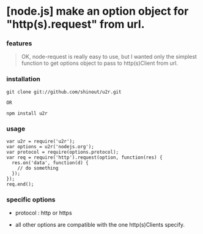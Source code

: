 [node.js] make an option object for "http(s).request" from url.
===
### features ###
> OK, node-request is really easy to use, but I wanted only the simplest function to get
options object to pass to http(s)Client from url.

### installation ###
    git clone git://github.com/shinout/u2r.git

    OR

    npm install u2r

### usage ###

    var u2r = require('u2r');
    var options = u2r('nodejs.org');
    var protocol = require(options.protocol);
    var req = require('http').request(option, function(res) {
      res.on('data', function(d) {
        // do something
      });
    });
    req.end();

### specific options ###
 - protocol : http or https

 - all other options are compatible with the one http(s)Clients specify.
